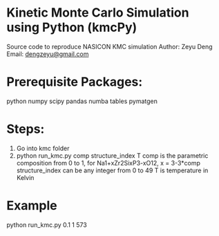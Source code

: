# Kinetic Monte Carlo Simulation using Python (kmcPy)
Source code to reproduce NASICON KMC simulation
Author: Zeyu Deng
Email: dengzeyu@gmail.com

# Prerequisite Packages:
python numpy scipy pandas numba tables pymatgen

# Steps:
1. Go into kmc folder
2. python run_kmc.py comp structure_index T 
comp is the parametric composition from 0 to 1, for Na1+xZr2SixP3-xO12, x = 3-3*comp
structure_index can be any integer from 0 to 49
T is temperature in Kelvin

# Example
python run_kmc.py 0.1 1 573
